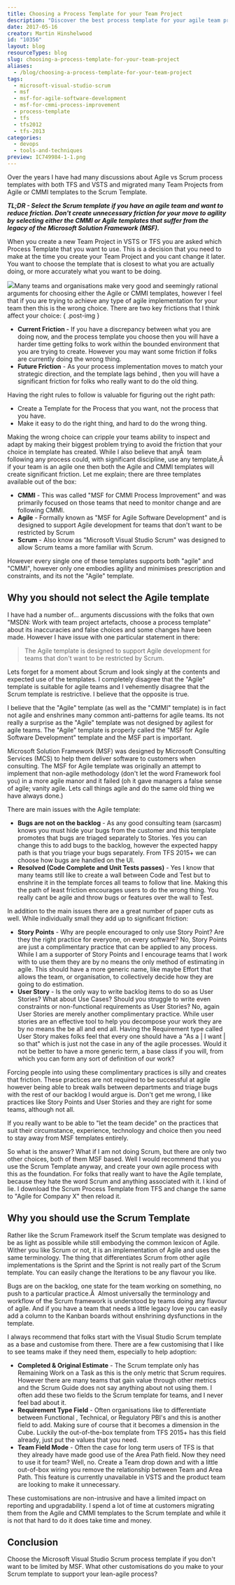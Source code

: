 ```yaml
---
title: Choosing a Process Template for your Team Project
description: "Discover the best process template for your agile team project. Learn why the Scrum template minimizes friction and enhances your development workflow."
date: 2017-05-16
creator: Martin Hinshelwood
id: "10356"
layout: blog
resourceTypes: blog
slug: choosing-a-process-template-for-your-team-project
aliases:
  - /blog/choosing-a-process-template-for-your-team-project
tags:
  - microsoft-visual-studio-scrum
  - msf
  - msf-for-agile-software-development
  - msf-for-cmmi-process-improvement
  - process-template
  - tfs
  - tfs2012
  - tfs-2013
categories:
  - devops
  - tools-and-techniques
preview: IC749984-1-1.png
---
```


Over the years I have had many discussions about Agile vs Scrum process templates with both TFS and VSTS and migrated many Team Projects from Agile or CMMI templates to the Scrum Template.

**_TL;DR - Select the Scrum template if you have an agile team and want to reduce friction. Don't create unnecessary friction for your move to agility by selecting either the CMMI or Agile templates that suffer from the legacy of the Microsoft Solution Framework (MSF)._**

When you create a new Team Project in VSTS or TFS you are asked which Process Template that you want to use. This is a decision that you need to make at the time you create your Team Project and you cant change it later. You want to choose the template that is closest to what you are actually doing, or more accurately what you want to be doing.

![](images/image1-2-2.png)Many teams and organisations make very good and seemingly rational arguments for choosing either the Agile or CMMI templates, however I feel that if you are trying to achieve any type of agile implementation for your team then this is the wrong choice. There are two key frictions that I think affect your choice:
{ .post-img }

- **Current Friction -** If you have a discrepancy between what you are doing now, and the process template you choose then you will have a harder time getting folks to work within the bounded environment that you are trying to create. However you may want some friction if folks are currently doing the wrong thing.
- **Future Friction** - As your process implementation moves to match your strategic direction, and the template lags behind , then you will have a significant friction for folks who really want to do the old thing.

Having the right rules to follow is valuable for figuring out the right path:

- Create a Template for the Process that you want, not the process that you have.
- Make it easy to do the right thing, and hard to do the wrong thing.

Making the wrong choice can cripple your teams ability to inspect and adapt by making their biggest problem trying to avoid the friction that your choice in template has created. While I also believe that anyÂ  team following any process could, with significant discipline, use any template,Â  if your team is an agile one then both the Agile and CMMI templates will create significant friction. Let me explain; there are three templates available out of the box:

- **CMMI** - This was called "MSF for CMMI Process Improvement" and was primarily focused on those teams that need to monitor change and are following CMMI.
- **Agile** - Formally known as "MSF for Agile Software Development" and is designed to support Agile development for teams that don't want to be restricted by Scrum
- **Scrum** - Also know as "Microsoft Visual Studio Scrum" was designed to allow Scrum teams a more familiar with Scrum.

However every single one of these templates supports both "agile" and "CMMI", however only one embodies agility and minimises prescription and constraints, and its not the "Agile" template.

## Why you should not select the Agile template

I have had a number of... arguments discussions with the folks that own "MSDN: Work with team project artefacts, choose a process template" about its inaccuracies and false choices and some changes have been made. However I have issue with one particular statement in there:

> The Agile template is designed to support Agile development for teams that don't want to be restricted by Scrum.

Lets forget for a moment about Scrum and look singly at the contents and expected use of the templates. I completely disagree that the "Agile" template is suitable for agile teams and I vehemently disagree that the Scrum template is restrictive. I believe that the opposite is true.

I believe that the "Agile" template (as well as the "CMMI" template) is in fact not agile and enshrines many common anti-patterns for agile teams. Its not really a surprise as the "Agile" template was not designed by agilest for agile teams. The "Agile" template is properly called the "MSF for Agile Software Development" template and the MSF part is important.

Microsoft Solution Framework (MSF) was designed by Microsoft Consulting Services (MCS) to help them deliver software to customers when consulting. The MSF for Agile template was originally an attempt to implement that non-agile methodology (don't let the word Framework fool you) in a more agile manor and it failed (oh it gave managers a false sense of agile; vanity agile. Lets call things agile and do the same old thing we have always done.)

There are main issues with the Agile template:

- **Bugs are not on the backlog** - As any good consulting team (sarcasm) knows you must hide your bugs from the customer and this template promotes that bugs are triaged separately to Stories. Yes you can change this to add bugs to the backlog, however the expected happy path is that you triage your bugs separately. From TFS 2015+ we can choose how bugs are handled on the UI.
- **Resolved (Code Complete and Unit Tests passes)** \- Yes I know that many teams still like to create a wall between Code and Test but to enshrine it in the template forces all teams to follow that line. Making this the path of least friction encourages users to do the wrong thing. You really cant be agile and throw bugs or features over the wall to Test.

In addition to the main issues there are a great number of paper cuts as well. While individually small they add up to significant friction:

- **Story Points** - Why are people encouraged to only use Story Point? Are they the right practice for everyone, on every software? No, Story Points are just a complimentary practice that can be applied to any process. While I am a supporter of Story Points and I encourage teams that I work with to use them they are by no means the only method of estimating in agile. This should have a more generic name, like maybe Effort that allows the team, or organisation, to collectively decide how they are going to do estimation.
- **User Story** - Is the only way to write backlog items to do so as User Stories? What about Use Cases? Should you struggle to write even constraints or non-functional requirements as User Stories? No, again User Stories are merely another complimentary practice. While user stories are an effective tool to help you decompose your work they are by no means the be all and end all. Having the Requirement type called User Story makes folks feel that every one should have a "As a | I want | so that" which is just not the case in any of the agile processes. Would it not be better to have a more generic term, a base class if you will, from which you can form any sort of definition of our work?

Forcing people into using these complimentary practices is silly and creates that friction. These practices are not required to be successful at agile however being able to break walls between departments and triage bugs with the rest of our backlog I would argue is. Don't get me wrong, I like practices like Story Points and User Stories and they are right for some teams, although not all.

If you really want to be able to "let the team decide" on the practices that suit their circumstance, experience, technology and choice then you need to stay away from MSF templates entirely.

So what is the answer? What if I am not doing Scrum, but there are only two other choices, both of them MSF based. Well I would recommend that you use the Scrum Template anyway, and create your own agile process with this as the foundation. For folks that really want to have the Agile template, because they hate the word Scrum and anything associated with it. I kind of lie. I download the Scrum Process Template from TFS and change the same to "Agile for Company X" then reload it.

## Why you should use the Scrum Template

Rather like the Scrum Framework itself the Scrum template was designed to be as light as possible while still embodying the common lexicon of Agile. Wither you like Scrum or not, it is an implementation of Agile and uses the same terminology. The thing that differentiates Scrum from other agile implementations is the Sprint and the Sprint is not really part of the Scrum template. You can easily change the Iterations to be any flavour you like.

Bugs are on the backlog, one state for the team working on something, no push to a particular practice.Â  Almost universally the terminology and workflow of the Scrum framework is understood by teams doing any flavour of agile. And if you have a team that needs a little legacy love you can easily add a column to the Kanban boards without enshrining dysfunctions in the template.

I always recommend that folks start with the Visual Studio Scrum template as a base and customise from there. There are a few customising that I like to see teams make if they need them, especially to help adoption:

- **Completed & Original Estimate** - The Scrum template only has Remaining Work on a Task as this is the only metric that Scrum requires. However there are many teams that gain value through other metrics and the Scrum Guide does not say anything about not using them. I often add these two fields to the Scrum template for teams, and I never feel bad about it.
- **Requirement Type Field** - Often organisations like to differentiate between Functional , Technical, or Regulatory PBI's and this is another field to add. Making sure of course that it becomes a dimension in the Cube. Luckily the out-of-the-box template from TFS 2015+ has this field already, just put the values that you need.
- **Team Field Mode** - Often the case for long term users of TFS is that they already have made good use of the Area Path field. Now they need to use it for team? Well, no. Create a Team drop down and with a little out-of-box wiring you remove the relationship between Team and Area Path. This feature is currently unavailable in VSTS and the product team are looking to make it unnecessary.

These customisations are non-intrusive and have a limited impact on reporting and upgradability. I spend a lot of time at customers migrating them from the Agile and CMMI templates to the Scrum template and while it is not that hard to do it does take time and money.

## Conclusion

Choose the Microsoft Visual Studio Scrum process template if you don't want to be limited by MSF. What other customisations do you make to your Scrum template to support your lean-agile process?
